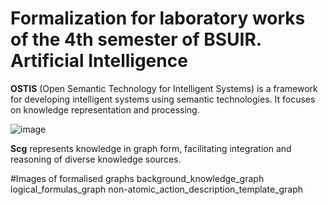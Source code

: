 # Formalization for laboratory works of the 4th semester of BSUIR. Artificial Intelligence
<b>OSTIS</b> (Open Semantic Technology for Intelligent Systems) is a framework for developing intelligent systems using semantic technologies. It focuses on knowledge representation and processing.

![image](https://github.com/user-attachments/assets/891eeacc-381b-4014-b6ce-218f3db149ff)



<b>Scg</b> represents knowledge in graph form, facilitating integration and reasoning of diverse knowledge sources.

#Images of formalised graphs
background_knowledge_graph
logical_formulas_graph
non-atomic_action_description_template_graph
